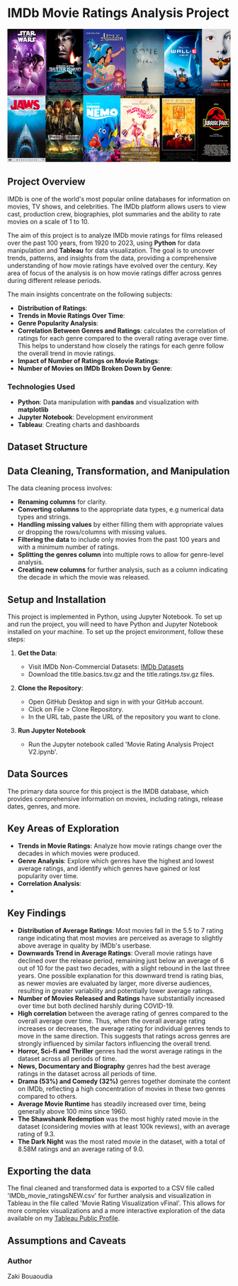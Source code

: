# IMDb Movie Ratings Analysis Project 

<img src="https://github.com/Zaki978/Project-Portfolio/blob/main/assets/imdb-top-50%20movies%20photo.png" alt="mdb-top-50 movies photo" width="600" height="300">

## Project Overview

IMDb is one of the world's most popular online databases for information on movies, TV shows, and celebrities. The IMDb platform allows users to view cast, production crew, biographies, plot summaries and the ability to rate movies on a scale of 1 to 10. 

The aim of this project is to analyze IMDb movie ratings for films released over the past 100 years, from 1920 to 2023, using **Python** for data manipulation and **Tableau** for data visualization. The goal is to uncover trends, patterns, and insights from the data, providing a comprehensive understanding of how movie ratings have evolved over the century. Key area of focus of the analysis is on how movie ratings differ across genres during different release periods. 

The main insights concentrate on the following subjects: 
- **Distribution of Ratings**:
- **Trends in Movie Ratings Over Time**:
- **Genre Popularity Analysis**:
- **Correlation Between Genres and Ratings**: calculates the correlation of ratings for each genre compared to the overall rating average over time. This helps to understand how closely the ratings for each genre follow the overall trend in movie ratings.
- **Impact of Number of Ratings on Movie Ratings**:
- **Number of Movies on IMDb Broken Down by Genre**:

### Technologies Used
- **Python**: Data manipulation with **pandas** and visualization with **matplotlib**
- **Jupyter Notebook**: Development environment
- **Tableau**: Creating charts and dashboards

## Dataset Structure


## Data Cleaning, Transformation, and Manipulation

The data cleaning process involves:

- **Renaming columns** for clarity.
- **Converting columns** to the appropriate data types, e.g numerical data types and strings. 
- **Handling missing values** by either filling them with appropriate values or dropping the rows/columns with missing values.
- **Filtering the data** to include only movies from the past 100 years and with a minimum number of ratings.
- **Splitting the genres column** into multiple rows to allow for genre-level analysis.
- **Creating new columns** for further analysis, such as a column indicating the decade in which the movie was released.

## Setup and Installation

This project is implemented in Python, using Jupyter Notebook. To set up and run the project, you will need to have Python and Jupyter Notebook installed on your machine. To set up the project environment, follow these steps:

1. **Get the Data**: 
   - Visit IMDb Non-Commercial Datasets: [IMDb Datasets](https://developer.imdb.com/non-commercial-datasets/)
   - Download the title.basics.tsv.gz and the title.ratings.tsv.gz files.

2. **Clone the Repository**: 
   - Open GitHub Desktop and sign in with your GitHub account.
   - Click on File > Clone Repository.
   - In the URL tab, paste the URL of the repository you want to clone.

3. **Run Jupyter Notebook**
   - Run the Jupyter notebook called 'Movie Rating Analysis Project V2.ipynb'. 

## Data Sources

The primary data source for this project is the IMDB database, which provides comprehensive information on movies, including ratings, release dates, genres, and more.

## Key Areas of Exploration

- **Trends in Movie Ratings**: Analyze how movie ratings change over the decades in which movies were produced.
- **Genre Analysis**: Explore which genres have the highest and lowest average ratings, and identify which genres have gained or lost popularity over time.
- **Correlation Analysis**:
- 
## Key Findings

- **Distribution of Average Ratings**: Most movies fall in the 5.5 to 7 rating range indicating that most movies are perceived as average to slightly above average in quality by IMDb's userbase. 
- **Downwards Trend in Average Ratings**: Overall movie ratings have declined over the release period, remaining just below an average of 6 out of 10 for the past two decades, with a slight rebound in the last three years. One possible explanation for this downward trend is rating bias, as newer movies are evaluated by larger, more diverse audiences, resulting in greater variability and potentially lower average ratings.
- **Number of Movies Released and Ratings** have substantially increased over time but both declined harshly during COVID-19.
- **High correlation** between the average rating of genres compared to the overall average over time. Thus, when the overall average rating increases or decreases, the average rating for individual genres tends to move in the same direction. This suggests that ratings across genres are strongly influenced by similar factors influencing the overall trend.
- **Horror, Sci-fi and Thriller** genres had the worst average ratings in the dataset across all periods of time.
- **News, Documentary and Biography** genres had the best average ratings in the dataset across all periods of time.
- **Drama (53%) and Comedy (32%)** genres together dominate the content on IMDb, reflecting a high concentration of movies in these two genres compared to others.
- **Average Movie Runtime** has steadily increased over time, being generally above 100 mins since 1960.
- **The Shawshank Redemption** was the most highly rated movie in the dataset (considering movies with at least 100k reviews), with an average rating of 9.3.
- **The Dark Night** was the most rated movie in the dataset, with a total of 8.58M ratings and an average rating of 9.0.



## Exporting the data

The final cleaned and transformed data is exported to a CSV file called 'IMDb_movie_ratingsNEW.csv' for further analysis and visualization in Tableau in the file called 'Movie Rating Visualization vFinal'. This allows for more complex visualizations and a more interactive exploration of the data available on my [Tableau Public Profile](https://public.tableau.com/app/profile/zaki.bouaoudia4587/vizzes).

## Assumptions and Caveats


### Author

Zaki Bouaoudia
